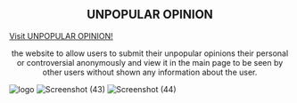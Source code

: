 <html>
   <body> 
      <h2 align="center">UNPOPULAR OPINION</h2>
      <a href="https://unpopularopinion.herokuapp.com/" style="text-align:center;">Visit UNPOPULAR OPINION!</a>
      <p align="center">
          the website to allow users to submit their unpopular opinions their personal or controversial anonymously and view it in the main page to be seen by other users without shown any information about the user.
    
   
![logo](https://user-images.githubusercontent.com/66800608/151708674-e69dc556-ecd3-4f75-9230-97ae0c1d2c5e.png)
![Screenshot (43)](https://user-images.githubusercontent.com/66800608/151709982-099f7eaf-0d7e-4fcb-b10c-1dac6373b29e.png)
![Screenshot (44)](https://user-images.githubusercontent.com/66800608/151710352-4b2d837d-eed2-4cec-a7b8-ad4cf74d0027.png)
